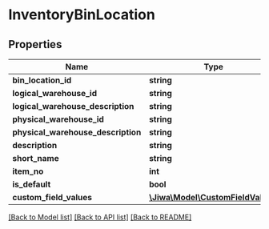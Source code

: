 # InventoryBinLocation

## Properties
Name | Type | Description | Notes
------------ | ------------- | ------------- | -------------
**bin_location_id** | **string** |  | [optional] 
**logical_warehouse_id** | **string** |  | [optional] 
**logical_warehouse_description** | **string** |  | [optional] 
**physical_warehouse_id** | **string** |  | [optional] 
**physical_warehouse_description** | **string** |  | [optional] 
**description** | **string** |  | [optional] 
**short_name** | **string** |  | [optional] 
**item_no** | **int** |  | [optional] 
**is_default** | **bool** |  | [optional] 
**custom_field_values** | [**\Jiwa\Model\CustomFieldValue[]**](CustomFieldValue.md) |  | [optional] 

[[Back to Model list]](../README.md#documentation-for-models) [[Back to API list]](../README.md#documentation-for-api-endpoints) [[Back to README]](../README.md)



